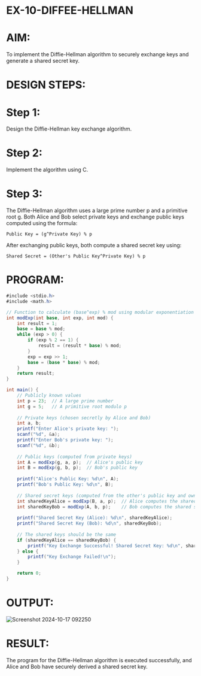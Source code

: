 # EX-10-DIFFEE-HELLMAN

# AIM:

To implement the Diffie-Hellman algorithm to securely exchange keys and generate a shared secret key.

# DESIGN STEPS:
# Step 1:
Design the Diffie-Hellman key exchange algorithm.

# Step 2:
Implement the algorithm using C.

# Step 3:
The Diffie-Hellman algorithm uses a large prime number p and a primitive root g. Both Alice and Bob select private keys and exchange public keys computed using the formula:

``` Public Key = (g^Private Key) % p ```

After exchanging public keys, both compute a shared secret key using:

``` Shared Secret = (Other's Public Key^Private Key) % p ```

# PROGRAM:

```C#
#include <stdio.h>
#include <math.h>

// Function to calculate (base^exp) % mod using modular exponentiation
int modExp(int base, int exp, int mod) {
    int result = 1;
    base = base % mod;
    while (exp > 0) {
        if (exp % 2 == 1) {
            result = (result * base) % mod;
        }
        exp = exp >> 1;
        base = (base * base) % mod;
    }
    return result;
}

int main() {
    // Publicly known values
    int p = 23;  // A large prime number
    int g = 5;   // A primitive root modulo p
    
    // Private keys (chosen secretly by Alice and Bob)
    int a, b;
    printf("Enter Alice's private key: ");
    scanf("%d", &a);
    printf("Enter Bob's private key: ");
    scanf("%d", &b);
    
    // Public keys (computed from private keys)
    int A = modExp(g, a, p);  // Alice's public key
    int B = modExp(g, b, p);  // Bob's public key
    
    printf("Alice's Public Key: %d\n", A);
    printf("Bob's Public Key: %d\n", B);
    
    // Shared secret keys (computed from the other's public key and own private key)
    int sharedKeyAlice = modExp(B, a, p);  // Alice computes the shared secret key
    int sharedKeyBob = modExp(A, b, p);    // Bob computes the shared secret key
    
    printf("Shared Secret Key (Alice): %d\n", sharedKeyAlice);
    printf("Shared Secret Key (Bob): %d\n", sharedKeyBob);
    
    // The shared keys should be the same
    if (sharedKeyAlice == sharedKeyBob) {
        printf("Key Exchange Successful! Shared Secret Key: %d\n", sharedKeyAlice);
    } else {
        printf("Key Exchange Failed!\n");
    }

    return 0;
}
```
# OUTPUT:

![Screenshot 2024-10-17 092250](https://github.com/user-attachments/assets/368655be-d534-4b4c-af0c-3ca4c0db8a34)


# RESULT:

The program for the Diffie-Hellman algorithm is executed successfully, and Alice and Bob have securely derived a shared secret key.

